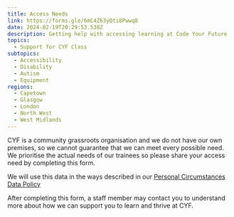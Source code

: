 ```yaml
---
title: Access Needs
link: https://forms.gle/6mC4Z63yQti8Pwwq8
date: 2024-02-19T20:29:53.538Z
description: Getting help with accessing learning at Code Your Future
topics:
  - Support for CYF Class
subtopics:
  - Accessibility
  - Disability
  - Autism
  - Equipment
regions:
  - Capetown
  - Glasgow
  - London
  - North West
  - West Midlands
---
```


CYF is a community grassroots organisation and we do not have our own premises, so we cannot guarantee that we can meet every possible need. We prioritise the actual needs of our trainees so please share your access need by completing this form.

We will use this data in the ways described in our [Personal Circumstances Data Policy](https://docs.google.com/document/d/10InrZgoyQye0lwa6okL1px8HBnm3CeD32yyZCJOnECA/edit?usp=sharing)

After completing this form, a staff member may contact you to understand more about how we can support you to learn and thrive at CYF.
